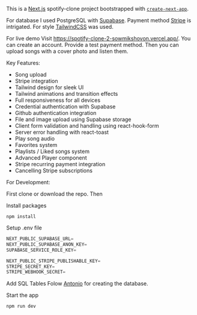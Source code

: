 This is a [Next.js](https://nextjs.org/) spotify-clone project bootstrapped with [`create-next-app`](https://github.com/vercel/next.js/tree/canary/packages/create-next-app).

For database I used PostgreSQL with [Supabase](https://supabase.com/). Payment method [Stripe](https://stripe.com/) is intrigated. For style [TailwindCSS](https://tailwindcss.com/) was used.

For live demo Visit https://spotify-clone-2-sowmikshovon.vercel.app/. You can create an account. Provide a test payment method. Then you can upload songs with a cover photo and listen them.


Key Features:

- Song upload
- Stripe integration
- Tailwind design for sleek UI
- Tailwind animations and transition effects
- Full responsiveness for all devices
- Credential authentication with Supabase
- Github authentication integration
- File and image upload using Supabase storage
- Client form validation and handling using react-hook-form
- Server error handling with react-toast
- Play song audio
- Favorites system
- Playlists / Liked songs system
- Advanced Player component
- Stripe recurring payment integration
- Cancelling Stripe subscriptions

For Development:

First clone or download the repo. Then

Install packages

```shell
npm install
```

Setup .env file

```js
NEXT_PUBLIC_SUPABASE_URL=
NEXT_PUBLIC_SUPABASE_ANON_KEY=
SUPABASE_SERVICE_ROLE_KEY=

NEXT_PUBLIC_STRIPE_PUBLISHABLE_KEY=
STRIPE_SECRET_KEY=
STRIPE_WEBHOOK_SECRET=
```

Add SQL Tables
Folow [Antonio](https://www.youtube.com/watch?v=2aeMRB8LL4o&t=3023s) for creating the database.

Start the app

```shell
npm run dev
```

